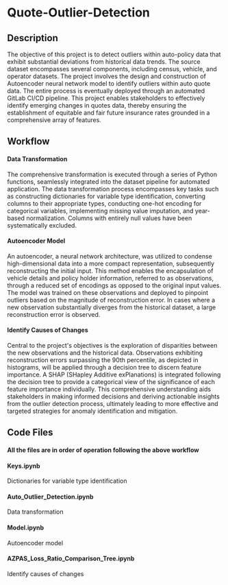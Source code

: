 # Quote-Outlier-Detection

## Description
The objective of this project is to detect outliers within auto-policy data that exhibit substantial deviations from historical data trends. The source dataset encompasses several components, including census, vehicle, and operator datasets. The project involves the design and construction of Autoencoder neural network model to identify outliers within auto quote data. The entire process is eventually deployed through an automated GitLab CI/CD pipeline. This project enables stakeholders to effectively identify emerging changes in quotes data, thereby ensuring the establishment of equitable and fair future insurance rates grounded in a comprehensive array of features.

## Workflow
#### Data Transformation
The comprehensive transformation is executed through a series of Python functions, seamlessly integrated into the dataset pipeline for automated application. The data transformation process encompasses key tasks such as constructing dictionaries for variable type identification, converting columns to their appropriate types, conducting one-hot encoding for categorical variables, implementing missing value imputation, and year-based normalization. Columns with entirely null values have been systematically excluded.

#### Autoencoder Model
An autoencoder, a neural network architecture, was utilized to condense high-dimensional data into a more compact representation, subsequently reconstructing the initial input. This method enables the encapsulation of vehicle details and policy holder information, referred to as observations, through a reduced set of encodings as opposed to the original input values. The model was trained on these observations and deployed to pinpoint outliers based on the magnitude of reconstruction error. In cases where a new observation substantially diverges from the historical dataset, a large reconstruction error is observed.
#### Identify Causes of Changes
Central to the project's objectives is the exploration of disparities between the new observations and the historical data. Observations exhibiting reconstruction errors surpassing the 90th percentile, as depicted in histograms, will be applied through a decision tree to discern feature importance. A SHAP (SHapley Additive exPlanations) is integrated following the decision tree to provide a categorical view of the significance of each feature importance individually.  This comprehensive understanding aids stakeholders in making informed decisions and deriving actionable insights from the outlier detection process, ultimately leading to more effective and targeted strategies for anomaly identification and mitigation.

## Code Files
#### All the files are in order of operation following the above workflow
#### Keys.ipynb
Dictionaries for variable type identification
#### Auto_Outlier_Detection.ipynb
Data transformation
#### Model.ipynb
Autoencoder model
#### AZPAS_Loss_Ratio_Comparison_Tree.ipynb
Identify causes of changes
